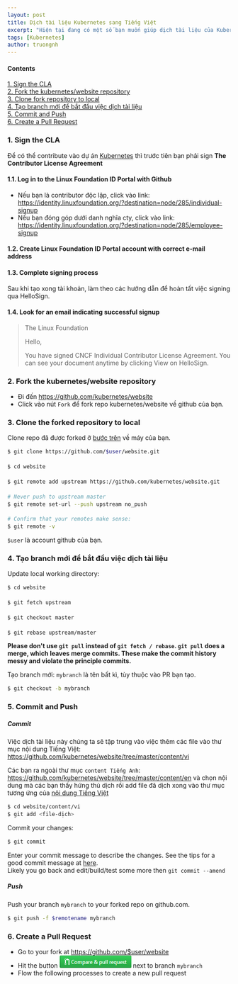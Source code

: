 ```yaml
---
layout: post
title: Dịch tài liệu Kubernetes sang Tiếng Việt
excerpt: "Hiện tại đang có một số bạn muốn giúp dịch tài liệu của Kubernetes sang Tiếng Việt. K8s là dự án mã nguồn mở nên các hoạt động này là từ phía cộng đồng. Bạn nào có hứng thú với việc contribute thì đọc hướng dẫn này nhé."
tags: [Kubernetes]
author: truongnh
---
```


#### Contents

<!-- MarkdownTOC -->
[1. Sign the CLA](#-sign-the-cla)  
[2. Fork the kubernetes/website repository](#-fork-a-repository)  
[3. Clone fork repository to local](#-clone-fork-repository-to-local)  
[4. Tạo branch mới để bắt đầu việc dịch tài liệu](#-create-a-branch)  
[5. Commit and Push](#-commit)   
[6. Create a Pull Request](#-create-a-pull-request)   
<!-- /MarkdownTOC -->

<a name="-sign-the-cla"><a/>
### 1. Sign the CLA

Để có thể contribute vào dự án [Kubernetes](https://github.com/kubernetes/) thì trước tiên bạn phải sign **The Contributor License Agreement**  

#### 1.1. Log in to the Linux Foundation ID Portal with Github

- Nếu bạn là contributor độc lập, click vào link: https://identity.linuxfoundation.org/?destination=node/285/individual-signup
- Nếu bạn đóng góp dưới danh nghĩa cty, click vào link: https://identity.linuxfoundation.org/?destination=node/285/employee-signup

#### 1.2. Create Linux Foundation ID Portal account with correct e-mail address

#### 1.3. Complete signing process

Sau khi tạo xong tài khoản, làm theo các hướng dẫn để hoàn tất việc signing qua HelloSign.

#### 1.4. Look for an email indicating successful signup

> The Linux Foundation
> 
> Hello,
> 
> You have signed CNCF Individual Contributor License Agreement. You can see your document anytime by clicking View on HelloSign.
> 

<a name="-fork-a-repository"><a/>
### 2. Fork the kubernetes/website repository
* Đi đến https://github.com/kubernetes/website
* Click vào nút `Fork` để fork repo kubernetes/website về github của bạn.


<a name="-clone-fork-repository-to-local"><a/>
### 3. Clone the forked repository to local

Clone repo đã được forked ở [bước trên](#-fork-a-repository) về máy của bạn.
```sh
$ git clone https://github.com/$user/website.git

$ cd website

$ git remote add upstream https://github.com/kubernetes/website.git

# Never push to upstream master
$ git remote set-url --push upstream no_push

# Confirm that your remotes make sense:
$ git remote -v
```
`$user` là account github của bạn.

<a name="-create-a-branch"><a/>
### 4. Tạo branch mới để bắt đầu việc dịch tài liệu

Update local working directory:

```sh
$ cd website

$ git fetch upstream

$ git checkout master

$ git rebase upstream/master
```

**Please don't use `git pull` instead of `git fetch / rebase`. `git pull` does a merge, which leaves merge commits. These make the commit history messy and violate the principle commits.**

Tạo branch mới: `mybranch` là tên bất kì, tùy thuộc vào PR bạn tạo.
```sh
$ git checkout -b mybranch
```

<a name="-commit"><a/>
### 5. Commit and Push

##### Commit

Việc dịch tài liệu này chúng ta sẽ tập trung vào việc thêm các file vào thư mục nội dung Tiếng Việt: https://github.com/kubernetes/website/tree/master/content/vi

Các bạn ra ngoài thư mục `content Tiếng Anh`: https://github.com/kubernetes/website/tree/master/content/en và chọn nội dung mà các bạn thấy hứng thú dịch rồi add file đã dịch xong vào thư mục tương ứng của [nội dung Tiếng Việt](https://github.com/kubernetes/website/tree/master/content/vi)

```sh
$ cd website/content/vi
$ git add <file-dịch>
```
Commit your changes:
```sh
$ git commit
```
Enter your commit message to describe the changes. See the tips for a good commit message at [here](https://chris.beams.io/posts/git-commit/).  
Likely you go back and edit/build/test some more then `git commit --amend`

##### Push

Push your branch `mybranch` to your forked repo on github.com.
```sh
$ git push -f $remotename mybranch
```

<a name="-create-a-pull-request"><a/>
### 6. Create a Pull Request

- Go to your fork at https://github.com/$user/website
- Hit the button ![PR](/static/img/github/compare-pullrequest) next to branch `mybranch`
- Flow the following processes to create a new pull request

